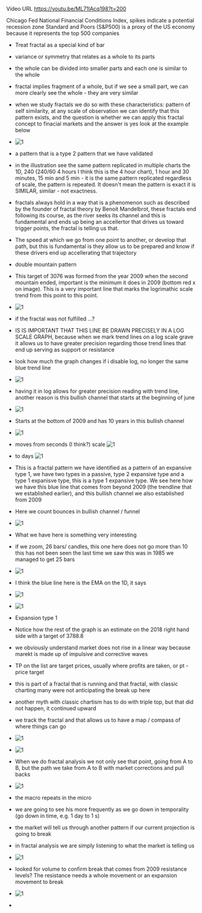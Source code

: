 Video URL https://youtu.be/ML71lAcq198?t=200

Chicago Fed National Financial Conditions Index, spikes indicate a potential recession zone
Standard and Poors (S&P500) is a proxy of the US economy because it represents the top 500 companies

* Treat fractal as a special kind of bar
* variance or symmetry that relates as a whole to its parts
* the whole can be divided into smaller parts and each one is similar to the whole
* fractal implies fragment of a whole, but if we see a small part, we can more clearly see the whole - they are very similar
* when we study fractals we do so with these characteristics: pattern of self similarity, at any scale of observation we can identify that this pattern exists, and the question is whether we can apply this fractal concept to finacial markets and the answer is yes look at the example below
* ![1](https://imgur.com/OIzi4IT.png)
* a pattern that is a type 2 pattern that we have validated
* in the illustration see the same pattern replicated in multiple charts the 1D, 240 (240/60 4 hours I think this is the 4 hour chart), 1 hour and 30 minutes, 15 min and 5 min - it is the same pattern replicated regardless of scale, the pattern is repeated. It doesn't mean the pattern is exact it is SIMILAR, similar - not exactness.
* fractals always hold in a way that is a phenomenon such as described by the founder of fractal theory by Benoit Mandelbrot, these fractals end following its course, as the river seeks its channel and this is fundamental and ends up being an accellertor that drives us toward trigger points, the fractal is telling us that.
* The speed at which we go from one point to another, or develop that path, but this is fundamental is they allow us to be prepared and know if these drivers end up accellerating that trajectory 

* double mountain pattern
* This target of 3076 was formed from the year 2009 when the second mountain ended, important is the minimum it does in 2009 (bottom red x on image). This is a very important line that marks the logrimathic scale trend from this point to this point.
* ![1](https://imgur.com/rPRFj5o.png)
* if the fractal was not fulfilled ...?
* IS IS IMPORTANT THAT THIS LINE BE DRAWN PRECISELY IN A LOG SCALE GRAPH, because when we mark trend lines on a log scale grave it allows us to have greater precision regarding those trend lines that end up serving as support or resistance
* look how much the graph changes if i disable log, no longer the same blue trend line 
* ![1](https://imgur.com/U2cqKHr.png)
* having it in log allows for greater precision reading with trend line, another reason is this bullish channel that starts at the beginning of june
* ![1](https://imgur.com/wl3lh2V.png)
* Starts at the bottom of 2009 and has 10 years in this bullish channel
* ![1](https://imgur.com/VLfvL0T.png)
* moves from seconds (I think?) scale ![1](https://imgur.com/r0LQiFp.png)
* to days ![1](https://imgur.com/HY0rQCb.png)
* This is a fractal pattern we have identified as a pattern of an expansive type 1, we have two types in a passive, type 2 expansive type and a type 1 expanisve type, this is a type 1 expansive type. We see here how we have this blue line that comes from beyond 2009 (the trendline that we established earlier), and this bullish channel we also established from 2009
* Here we count bounces in bullish channel / funnel 
* ![1](https://imgur.com/nTszGDU.png)
* What we have here is something very interesting 
* if we zoom, 26 bars/ candles, this one here does not go more than 10 this has not been seen the last time we saw this was in 1985 we managed to get 25 bars 
* ![1](https://imgur.com/HDJfKed.png)
* I think the blue line here is the EMA on the 1D, it says 
* ![1](https://imgur.com/XcAAhcu.png)
* ![1](https://imgur.com/8YGLAtI.png)
* Expansion type 1
* Notice how the rest of the graph is an estimate on the 2018 right hand side with a target of 3788.8
* we obviously understand market does not rise in a linear way because marekt is made up of impulsive and corrective waves
* TP  on the list are target prices, usually where profits are taken, or pt - price target
* this is part of a fractal that is running and that fractal, with classic charting many were not anticipating the break up here
* another myth with classic chartism has to do with triple top, but that did not happen, it continued upward
* we track the fractal and that allows us to have a map / compass of where things can go

* ![1](https://imgur.com/rnXnHKe.png)
* ![1](https://imgur.com/qLB0G5r.png)
* When we do fractal analysis we not only see that point, going from A to B, but the path we take from A to B with market corrections and pull backs
* ![1](https://imgur.com/GweHVXR.png)
* the macro repeats in the micro
* we are going to see his more frequently as we go down in temporality (go down in time, e.g. 1 day to 1 s)
* the market will tell us through another pattern if our current projection is going to break
* in fractal analysis we are simply listening to what the market is telling us 
* ![1](https://imgur.com/iXHbBEc.png)
* looked for volume to confirm break that comes from 2009 resistance levels? The resistance needs a whole movement or an expansion movement to break
* ![1](https://imgur.com/ZWAvYYl.png)
* 

